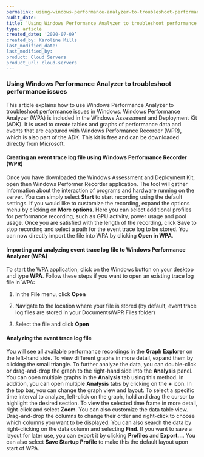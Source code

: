 ```yaml
---
permalink: using-windows-performance-analyzer-to-troubleshoot-performance-issues/
audit_date:
title: ‘Using Windows Performance Analyzer to troubleshoot performance issues’
type: article
created_date: '2020-07-09’
created_by: Karoline Mills
last_modified_date:
last_modified_by:
product: Cloud Servers
product_url: cloud-servers
---
```


### Using Windows Performance Analyzer to troubleshoot performance issues

This article explains how to use Windows Performance Analyzer to troubleshoot performance issues in Windows. Windows Performance Analyzer (WPA) is included in the Windows Assessment and Deployment Kit (ADK). It is used to create tables and graphs of performance data and events that are captured with Windows Performance Recorder (WPR), which is also part of the ADK. This kit is free and can be downloaded directly from Microsoft.

#### Creating an event trace log file using Windows Performance Recorder (WPR)

Once you have downloaded the Windows Assessment and Deployment Kit, open then Windows Performer Recorder application. The tool will gather information about the interaction of programs and hardware running on the server. You can simply select **Start** to start recording using the default settings. If you would like to customize the recording, expand the options menu by clicking on **More options**. Here you can select additional profiles for performance recording, such as GPU activity, power usage and pool usage. Once you are satisfied with the length of the recording, click **Save** to stop recording and select a path for the event trace log to be stored. You can now directly import the file into WPA by clicking **Open in WPA**.

#### Importing and analyzing event trace log file to Windows Performance Analyzer (WPA)

To start the WPA application, click on the Windows button on your desktop and type **WPA**.  Follow these steps if you want to open an existing trace log file in WPA:

1.	In the **File** menu, click **Open**

2.	Navigate to the location where your file is stored (by default, event trace log files are stored in your Documents\WPR Files folder)

3.	Select the file and click **Open**

#### Analyzing the event trace log file

You will see all available performance recordings in the **Graph Explorer** on the left-hand side. To view different graphs in more detail, expand them by clicking the small triangle. To further analyze the data, you can double-click or drag-and-drop the graph to the right-hand side into the **Analysis** panel. You can open multiple graphs in the **Analysis** tab using this method. In addition, you can open multiple **Analysis** tabs by clicking on the **+** icon. In the top bar, you can change the graph view and layout. 
To select a specific time interval to analyze, left-click on the graph, hold and drag the cursor to highlight the desired section. To view the selected time frame in more detail, right-click and select **Zoom**. You can also customize the data table view. Drag-and-drop the columns to change their order and right-click to choose which columns you want to be displayed. You can also search the data by right-clicking on the data column and selecting **Find**. If you want to save a layout for later use, you can export it by clicking **Profiles** and **Export…**. You can also select **Save Startup Profile** to make this the default layout upon start of WPA.
